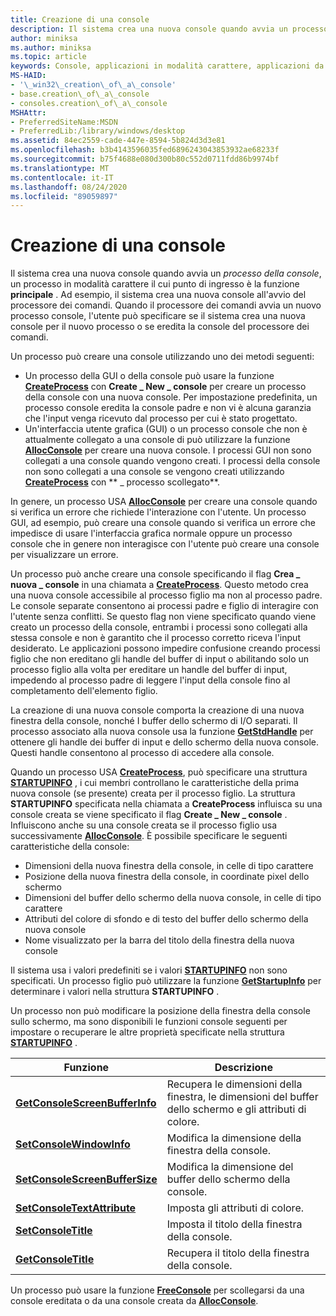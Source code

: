 ```yaml
---
title: Creazione di una console
description: Il sistema crea una nuova console quando avvia un processo della console, un processo in modalità carattere il cui punto di ingresso è la funzione principale.
author: miniksa
ms.author: miniksa
ms.topic: article
keywords: Console, applicazioni in modalità carattere, applicazioni da riga di comando, applicazioni Terminal, API console
MS-HAID:
- '\_win32\_creation\_of\_a\_console'
- base.creation\_of\_a\_console
- consoles.creation\_of\_a\_console
MSHAttr:
- PreferredSiteName:MSDN
- PreferredLib:/library/windows/desktop
ms.assetid: 84ec2559-cade-447e-8594-5b824d3d3e81
ms.openlocfilehash: b3b4143596035fed6896243043853932ae68233f
ms.sourcegitcommit: b75f4688e080d300b80c552d0711fdd86b9974bf
ms.translationtype: MT
ms.contentlocale: it-IT
ms.lasthandoff: 08/24/2020
ms.locfileid: "89059897"
---
```

# <a name="creation-of-a-console"></a>Creazione di una console


Il sistema crea una nuova console quando avvia un *processo della console*, un processo in modalità carattere il cui punto di ingresso è la funzione **principale** . Ad esempio, il sistema crea una nuova console all'avvio del processore dei comandi. Quando il processore dei comandi avvia un nuovo processo console, l'utente può specificare se il sistema crea una nuova console per il nuovo processo o se eredita la console del processore dei comandi.

Un processo può creare una console utilizzando uno dei metodi seguenti:

- Un processo della GUI o della console può usare la funzione [**CreateProcess**](https://msdn.microsoft.com/library/windows/desktop/ms682425) con **Create \_ New \_ console** per creare un processo della console con una nuova console. Per impostazione predefinita, un processo console eredita la console padre e non vi è alcuna garanzia che l'input venga ricevuto dal processo per cui è stato progettato.
- Un'interfaccia utente grafica (GUI) o un processo console che non è attualmente collegato a una console di può utilizzare la funzione [**AllocConsole**](allocconsole.md) per creare una nuova console. I processi GUI non sono collegati a una console quando vengono creati. I processi della console non sono collegati a una console se vengono creati utilizzando [**CreateProcess**](https://msdn.microsoft.com/library/windows/desktop/ms682425) con ** \_ processo scollegato**.

In genere, un processo USA [**AllocConsole**](allocconsole.md) per creare una console quando si verifica un errore che richiede l'interazione con l'utente. Un processo GUI, ad esempio, può creare una console quando si verifica un errore che impedisce di usare l'interfaccia grafica normale oppure un processo console che in genere non interagisce con l'utente può creare una console per visualizzare un errore.

Un processo può anche creare una console specificando il flag **Crea \_ nuova \_ console** in una chiamata a [**CreateProcess**](https://msdn.microsoft.com/library/windows/desktop/ms682425). Questo metodo crea una nuova console accessibile al processo figlio ma non al processo padre. Le console separate consentono ai processi padre e figlio di interagire con l'utente senza conflitti. Se questo flag non viene specificato quando viene creato un processo della console, entrambi i processi sono collegati alla stessa console e non è garantito che il processo corretto riceva l'input desiderato. Le applicazioni possono impedire confusione creando processi figlio che non ereditano gli handle del buffer di input o abilitando solo un processo figlio alla volta per ereditare un handle del buffer di input, impedendo al processo padre di leggere l'input della console fino al completamento dell'elemento figlio.

La creazione di una nuova console comporta la creazione di una nuova finestra della console, nonché I buffer dello schermo di I/O separati. Il processo associato alla nuova console usa la funzione [**GetStdHandle**](getstdhandle.md) per ottenere gli handle dei buffer di input e dello schermo della nuova console. Questi handle consentono al processo di accedere alla console.

Quando un processo USA [**CreateProcess**](https://msdn.microsoft.com/library/windows/desktop/ms682425), può specificare una struttura [**STARTUPINFO**](https://msdn.microsoft.com/library/windows/desktop/ms686331) , i cui membri controllano le caratteristiche della prima nuova console (se presente) creata per il processo figlio. La struttura **STARTUPINFO** specificata nella chiamata a **CreateProcess** influisca su una console creata se viene specificato il flag **Create \_ New \_ console** . Influiscono anche su una console creata se il processo figlio usa successivamente [**AllocConsole**](allocconsole.md). È possibile specificare le seguenti caratteristiche della console:

- Dimensioni della nuova finestra della console, in celle di tipo carattere
- Posizione della nuova finestra della console, in coordinate pixel dello schermo
- Dimensioni del buffer dello schermo della nuova console, in celle di tipo carattere
- Attributi del colore di sfondo e di testo del buffer dello schermo della nuova console
- Nome visualizzato per la barra del titolo della finestra della nuova console

Il sistema usa i valori predefiniti se i valori [**STARTUPINFO**](https://msdn.microsoft.com/library/windows/desktop/ms686331) non sono specificati. Un processo figlio può utilizzare la funzione [**GetStartupInfo**](https://msdn.microsoft.com/library/windows/desktop/ms683230) per determinare i valori nella struttura **STARTUPINFO** .

Un processo non può modificare la posizione della finestra della console sullo schermo, ma sono disponibili le funzioni console seguenti per impostare o recuperare le altre proprietà specificate nella struttura [**STARTUPINFO**](https://msdn.microsoft.com/library/windows/desktop/ms686331) .


| Funzione                                                         | Descrizione                                                          |
|------------------------------------------------------------------|----------------------------------------------------------------------|
| [**GetConsoleScreenBufferInfo**](getconsolescreenbufferinfo.md) | Recupera le dimensioni della finestra, le dimensioni del buffer dello schermo e gli attributi di colore. |
| [**SetConsoleWindowInfo**](setconsolewindowinfo.md)             | Modifica la dimensione della finestra della console.                              |
| [**SetConsoleScreenBufferSize**](setconsolescreenbuffersize.md) | Modifica la dimensione del buffer dello schermo della console.                       |
| [**SetConsoleTextAttribute**](setconsoletextattribute.md)       | Imposta gli attributi di colore.                                           |
| [**SetConsoleTitle**](setconsoletitle.md)                       | Imposta il titolo della finestra della console.                                       |
| [**GetConsoleTitle**](getconsoletitle.md)                       | Recupera il titolo della finestra della console.                                  |




Un processo può usare la funzione [**FreeConsole**](freeconsole.md) per scollegarsi da una console ereditata o da una console creata da [**AllocConsole**](allocconsole.md).








